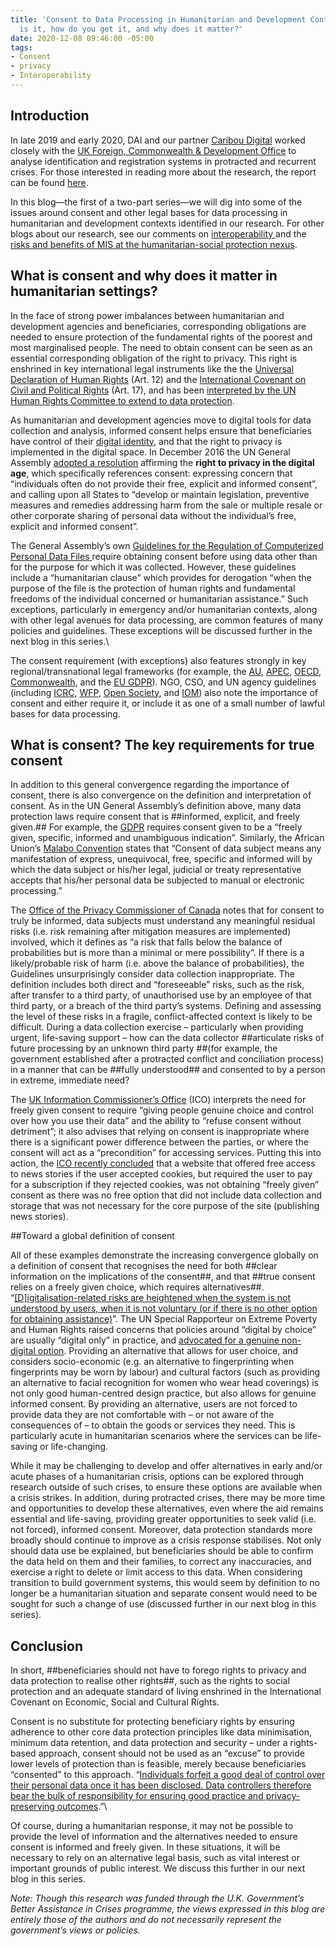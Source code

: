 ```yaml
---
title: 'Consent to Data Processing in Humanitarian and Development Contexts: What
  is it, how do you get it, and why does it matter?'
date: 2020-12-08 09:46:00 -05:00
tags:
- Consent
- privacy
- Interoperability
---
```


## Introduction

In late 2019 and early 2020, DAI and our partner [Caribou Digital](https://www.cariboudigital.net/) worked closely with the [UK Foreign, Commonwealth & Development Office](https://www.gov.uk/government/organisations/foreign-commonwealth-development-office) to analyse identification and registration systems in protracted and recurrent crises. For those interested in reading more about the research, the report can be found [here](https://www.dai.com/uploads/bsic-MIS-2020.pdf).

In this blog—the first of a two-part series—we will dig into some of the issues around consent and other legal bases for data processing in humanitarian and development contexts identified in our research. For other blogs about our research, see our comments on [interoperability ](https://dai-global-digital.com/management-information-systems-at-the-humanitarian-social-protection-nexus-interoperability.html)and the [risks and benefits of MIS at the humanitarian-social protection nexus](https://dai-global-digital.com/management-information-systems-at-the-humanitarian-social-protection-nexus-part-2-risks-and-benefits.html).

## What is consent and why does it matter in humanitarian settings?

In the face of strong power imbalances between humanitarian and development agencies and beneficiaries, corresponding obligations are needed to ensure protection of the fundamental rights of the poorest and most marginalised people. The need to obtain consent can be seen as an essential corresponding obligation of the right to privacy. This right is enshrined in key international legal instruments like the the [Universal Declaration of Human Rights](https://www.refworld.org/docid/3ae6b3712c.html) (Art. 12) and the [International Covenant on Civil and Political Rights](https://www.ohchr.org/en/professionalinterest/pages/ccpr.aspx) (Art. 17), and has been [interpreted by the UN Human Rights Committee to extend to data protection](https://www.refworld.org/docid/453883f922.html).

As humanitarian and development agencies move to digital tools for data collection and analysis, informed consent helps ensure that beneficiaries have control of their [digital identity](https://dai-global-digital.com/digital-identity-series-part-1-digital-identity-and-informed-consent.html), and that the right to privacy is implemented in the digital space. In December 2016 the UN General Assembly [adopted a resolution](https://digitallibrary.un.org/record/858023?ln=en) affirming the **right to privacy in the digital age**, which specifically references consent: expressing concern that “individuals often do not provide their free, explicit and informed consent”, and calling upon all States to “develop or maintain legislation, preventive measures and remedies addressing harm from the sale or multiple resale or other corporate sharing of personal data without the individual’s free, explicit and informed consent”.

The General Assembly’s own [Guidelines for the Regulation of Computerized Personal Data Files ](https://www.refworld.org/pdfid/3ddcafaac.pdf)require obtaining consent before using data other than for the purpose for which it was collected. However, these guidelines include a “humanitarian clause” which provides for derogation “when the purpose of the file is the protection of human rights and fundamental freedoms of the individual concerned or humanitarian assistance.” Such exceptions, particularly in emergency and/or humanitarian contexts, along with other legal avenues for data processing, are common features of many policies and guidelines. These exceptions will be discussed further in the next blog in this series.\\

The consent requirement (with exceptions) also features strongly in key regional/transnational legal frameworks (for example, the [AU](https://au.int/en/treaties/african-union-convention-cyber-security-and-personal-data-protection), [APEC](https://www.apec.org/Publications/2017/08/APEC-Privacy-Framework-%282015%29), [OECD](http://www.oecd.org/digital/ieconomy/privacy-guidelines.htm), [Commonwealth](https://thecommonwealth.org/sites/default/files/key_reform_pdfs/P15370_6_ROL_Model_Bill_Protection_Personal_Information_2.pdf), and the [EU GDPR](https://gdpr-info.eu/)). NGO, CSO, and UN agency guidelines (including [ICRC](https://www.icrc.org/en/data-protection-humanitarian-action-handbook), [WFP](https://docs.wfp.org/api/documents/e8d24e70cc11448383495caca154cb97/download/), [Open Society](https://www.opensocietyfoundations.org/publications/civil-society-organizations-and-general-data-protection-regulation-compliance?utm_campaign=osffbpg&utm_source=facebook.com&utm_medium=referral), and [IOM](https://publications.iom.int/books/iom-data-protection-manual)) also note the importance of consent and either require it, or include it as one of a small number of lawful bases for data processing.

## What is consent? The key requirements for true consent

In addition to this general convergence regarding the importance of consent, there is also convergence on the definition and interpretation of consent. As in the UN General Assembly’s definition above, many data protection laws require consent that is ##informed, explicit, and freely given.## For example, the [GDPR](https://gdpr-info.eu/) requires consent given to be a “freely given, specific, informed and unambiguous indication”. Similarly, the African Union’s [Malabo Convention](https://au.int/en/treaties/african-union-convention-cyber-security-and-personal-data-protection) states that “Consent of data subject means any manifestation of express, unequivocal, free, specific and informed will by which the data subject or his/her legal, judicial or treaty representative accepts that his/her personal data be subjected to manual or electronic processing.”

The [Office of the Privacy Commissioner of Canada](https://www.priv.gc.ca/en/privacy-topics/collecting-personal-information/consent/gl_omc_201805/) notes that for consent to truly be informed, data subjects must understand any meaningful residual risks (i.e. risk remaining after mitigation measures are implemented) involved, which it defines as “a risk that falls below the balance of probabilities but is more than a minimal or mere possibility”. If there is a likely/probable risk of harm (i.e. above the balance of probabilities), the Guidelines unsurprisingly consider data collection inappropriate. The definition includes both direct and “foreseeable” risks, such as the risk, after transfer to a third party, of unauthorised use by an employee of that third party, or a breach of the third party’s systems. Defining and assessing the level of these risks in a fragile, conflict-affected context is likely to be difficult. During a data collection exercise – particularly when providing urgent, life-saving support – how can the data collector ##articulate risks of future processing by an unknown third party ##(for example, the government established after a protracted conflict and conciliation process) in a manner that can be ##fully understood## and consented to by a person in extreme, immediate need?

The [UK Information Commissioner’s Office](https://ico.org.uk/for-organisations/guide-to-data-protection/guide-to-the-general-data-protection-regulation-gdpr/consent/what-is-valid-consent/) (ICO) interprets the need for freely given consent to require “giving people genuine choice and control over how you use their data” and the ability to “refuse consent without detriment”; it also advises that relying on consent is inappropriate where there is a significant power difference between the parties, or where the consent will act as a “precondition” for accessing services. Putting this into action, the [ICO recently concluded](https://ico.org.uk/media/about-the-ico/disclosure-log/2616227/irq0872554-disclosure.pdf) that a website that offered free access to news stories if the user accepted cookies, but required the user to pay for a subscription if they rejected cookies, was not obtaining “freely given” consent as there was no free option that did not include data collection and storage that was not necessary for the core purpose of the site (publishing news stories).

\##Toward a global definition of consent

All of these examples demonstrate the increasing convergence globally on a definition of consent that recognises the need for both ##clear information on the implications of the consent##, and that ##true consent relies on a freely given choice, which requires alternatives##. “[\[D\]igitalisation-related risks are heightened when the system is not understood by users, when it is not voluntary (or if there is no other option for obtaining assistance)](https://www.un.org/en/pdfs/DigitalCooperation-report-for%20web.pdf)”. The UN Special Rapporteur on Extreme Poverty and Human Rights raised concerns that policies around “digital by choice” are usually “digital only” in practice, and [advocated for a genuine non-digital option](https://undocs.org/pdf?symbol=en/A/74/493). Providing an alternative that allows for user choice, and considers socio-economic (e.g. an alternative to fingerprinting when fingerprints may be worn by labour) and cultural factors (such as providing an alternative to facial recognition for women who wear head coverings) is not only good human-centred design practice, but also allows for genuine informed consent. By providing an alternative, users are not forced to provide data they are not comfortable with – or not aware of the consequences of – to obtain the goods or services they need. This is particularly acute in humanitarian scenarios where the services can be life-saving or life-changing.

While it may be challenging to develop and offer alternatives in early and/or acute phases of a humanitarian crisis, options can be explored through research outside of such crises, to ensure these options are available when a crisis strikes. In addition, during protracted crises, there may be more time and opportunities to develop these alternatives, even where the aid remains essential and life-saving, providing greater opportunities to seek valid (i.e. not forced), informed consent. Moreover, data protection standards more broadly should continue to improve as a crisis response stabilises. Not only should data use be explained, but beneficiaries should be able to confirm the data held on them and their families, to correct any inaccuracies, and exercise a right to delete or limit access to this data. When considering transition to build government systems, this would seem by definition to no longer be a humanitarian situation and separate consent would need to be sought for such a change of use (discussed further in our next blog in this series).

## Conclusion

In short, ##beneficiaries should not have to forego rights to privacy and data protection to realise other rights##, such as the rights to social protection and an adequate standard of living enshrined in the International Covenant on Economic, Social and Cultural Rights.

Consent is no substitute for protecting beneficiary rights by ensuring adherence to other core data protection principles like data minimisation, minimum data retention, and data protection and security – under a rights-based approach, consent should not be used as an “excuse” to provide lower levels of protection than is feasible, merely because beneficiaries “consented” to this approach. “[Individuals forfeit a good deal of control over their personal data once it has been disclosed. Data controllers therefore bear the bulk of responsibility for ensuring good practice and privacy-preserving outcomes](https://www.internetsociety.org/wp-content/uploads/2018/05/AUCPrivacyGuidelines_2018508_EN.pdf).”\\

Of course, during a humanitarian response, it may not be possible to provide the level of information and the alternatives needed to ensure consent is informed and freely given. In these situations, it will be necessary to rely on an alternative legal basis, such as vital interest or important grounds of public interest. We discuss this further in our next blog in this series.

*Note: Though this research was funded through the U.K. Government’s Better Assistance in Crises programme, the views expressed in this blog are entirely those of the authors and do not necessarily represent the government’s views or policies.*